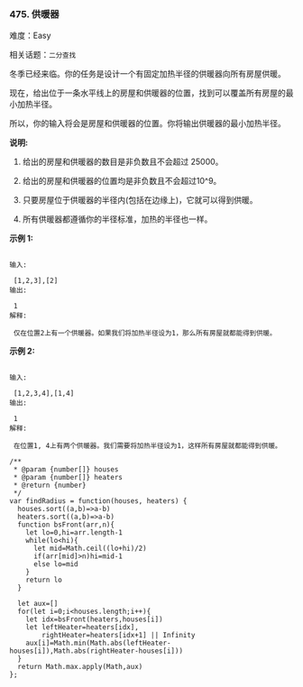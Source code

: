 ### 475. 供暖器

难度：Easy

相关话题：`二分查找`

冬季已经来临。你的任务是设计一个有固定加热半径的供暖器向所有房屋供暖。



现在，给出位于一条水平线上的房屋和供暖器的位置，找到可以覆盖所有房屋的最小加热半径。



所以，你的输入将会是房屋和供暖器的位置。你将输出供暖器的最小加热半径。



**说明:** 




1. 给出的房屋和供暖器的数目是非负数且不会超过 25000。

2. 给出的房屋和供暖器的位置均是非负数且不会超过10^9。

3. 只要房屋位于供暖器的半径内(包括在边缘上)，它就可以得到供暖。

4. 所有供暖器都遵循你的半径标准，加热的半径也一样。





**示例 1:** 



```

输入:

 [1,2,3],[2]
输出:

 1
解释:

 仅在位置2上有一个供暖器。如果我们将加热半径设为1，那么所有房屋就都能得到供暖。
```


**示例 2:** 



```

输入:

 [1,2,3,4],[1,4]
输出:

 1
解释:

 在位置1, 4上有两个供暖器。我们需要将加热半径设为1，这样所有房屋就都能得到供暖。
```

```
/**
 * @param {number[]} houses
 * @param {number[]} heaters
 * @return {number}
 */
var findRadius = function(houses, heaters) {
  houses.sort((a,b)=>a-b)
  heaters.sort((a,b)=>a-b)
  function bsFront(arr,n){
    let lo=0,hi=arr.length-1
    while(lo<hi){
      let mid=Math.ceil((lo+hi)/2)
      if(arr[mid]>n)hi=mid-1
      else lo=mid
    }
    return lo
  }

  let aux=[]
  for(let i=0;i<houses.length;i++){
    let idx=bsFront(heaters,houses[i])
    let leftHeater=heaters[idx],
        rightHeater=heaters[idx+1] || Infinity
    aux[i]=Math.min(Math.abs(leftHeater-houses[i]),Math.abs(rightHeater-houses[i]))
  }
  return Math.max.apply(Math,aux)
};
```

